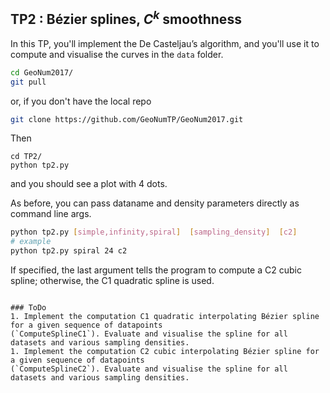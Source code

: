## TP2 : Bézier splines, $C^k$ smoothness
In this TP, you'll implement the De Casteljau’s algorithm, and you'll use it to compute and visualise the curves in the `data` folder.
```bash
cd GeoNum2017/
git pull
```
or, if you don't have the local repo
```bash
git clone https://github.com/GeoNumTP/GeoNum2017.git
```
Then
```
cd TP2/
python tp2.py
```
and you should see a plot with 4 dots.

As before, you can pass dataname and density parameters directly as command line args.
```bash
python tp2.py [simple,infinity,spiral]  [sampling_density]  [c2]
# example
python tp2.py spiral 24 c2
```
If specified, the last argument tells the program to compute a C2 cubic spline;
otherwise, the C1 quadratic spline is used.
```

### ToDo
1. Implement the computation C1 quadratic interpolating Bézier spline for a given sequence of datapoints
(`ComputeSplineC1`). Evaluate and visualise the spline for all datasets and various sampling densities.
1. Implement the computation C2 cubic interpolating Bézier spline for a given sequence of datapoints
(`ComputeSplineC2`). Evaluate and visualise the spline for all datasets and various sampling densities.
